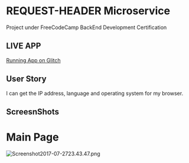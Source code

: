 REQUEST-HEADER Microservice
=========================

Project under FreeCodeCamp BackEnd Development Certification

## LIVE APP
  [Running App on Glitch](https://the-request-header-parser.glitch.me)


User Story
------------
  I can get the IP address, language and operating system for my browser.
 

## ScreesnShots
 
 # Main Page
 ![Screenshot2017-07-2723.43.47.png](http://i.imgrpost.com/imgr/2017/07/27/Screenshot2017-07-2723.43.47.png)